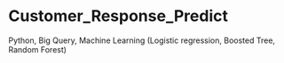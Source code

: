 # Customer_Response_Predict
Python, Big Query, Machine Learning (Logistic regression, Boosted Tree, Random Forest)
